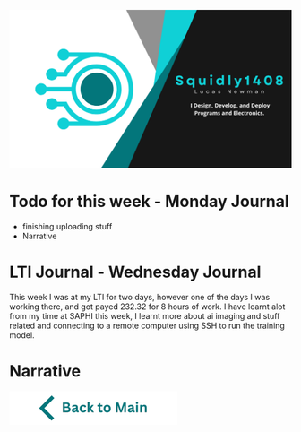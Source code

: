 ![Header](https://raw.githubusercontent.com/Squidly1408/Journals-Term-1-2024/main/title.png
)
# Todo for this week - Monday Journal
 - finishing uploading stuff
 - Narrative
# LTI Journal - Wednesday Journal
This week I was at my LTI for two days, however one of the days I was working there, and got payed 232.32 for 8 hours of work.
I have learnt alot from my time at SAPHI this week, I learnt more about ai imaging and stuff related and connecting to a remote computer using SSH to run the training model.

# Narrative


[![back to main](https://raw.githubusercontent.com/Squidly1408/Journals-Term-2-2024/main/Back%20to%20Main.png)](https://github.com/Squidly1408/Journals-Term-2-2024/blob/main/Readme.md)